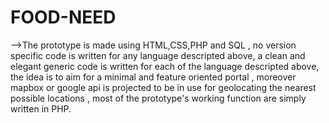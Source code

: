 # FOOD-NEED
-->The prototype is made using HTML,CSS,PHP and SQL , no version specific code is written for any language descripted above, a clean and elegant generic code is written for each of the language descripted above, the idea is to aim for a minimal and feature oriented portal , moreover mapbox or google api is projected to be in use for geolocating the nearest possible locations , most of the prototype's working function are simply written in PHP.
